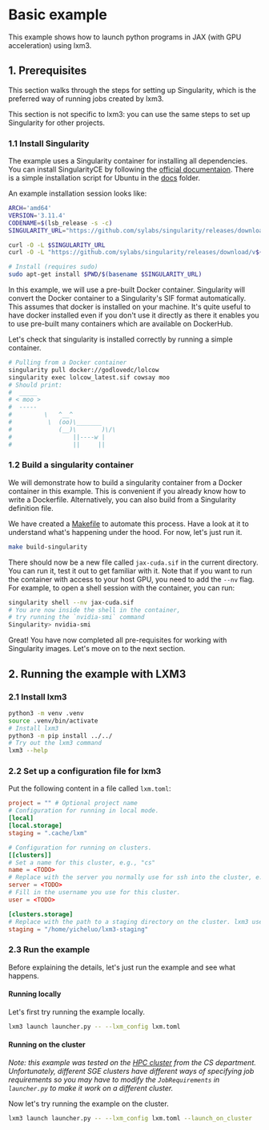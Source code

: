 # Basic example
This example shows how to launch python programs in JAX (with GPU acceleration) using lxm3.

## 1. Prerequisites
This section walks through the steps for setting up Singularity, which is the preferred way of running jobs created by lxm3. 

This section is not specific to lxm3: you can use the same steps to set up Singularity for other projects.

### 1.1 Install Singularity
The example uses a Singularity container for installing all dependencies.
You can install SingularityCE by following the [official documentaion](https://docs.sylabs.io/guides/latest/user-guide/). There is a simple installation script for Ubuntu in the [docs](../../docs/install-singularity.sh) folder.

An example installation session looks like:
```bash
ARCH='amd64'
VERSION='3.11.4'
CODENAME=$(lsb_release -s -c)
SINGULARITY_URL="https://github.com/sylabs/singularity/releases/download/v${VERSION}/singularity-ce_${VERSION}-${CODENAME}_${ARCH}.deb"

curl -O -L $SINGULARITY_URL
curl -O -L "https://github.com/sylabs/singularity/releases/download/v${VERSION}/sha256sums"

# Install (requires sudo)
sudo apt-get install $PWD/$(basename $SINGULARITY_URL)

```

In this example, we will use a pre-built Docker container. Singularity will convert 
the Docker container to a Singularity's SIF format automatically. This assumes that
docker is installed on your machine. It's quite useful to have docker installed
even if you don't use it directly as there it enables you to use pre-built many containers which are available on DockerHub.

Let's check that singularity is installed correctly by running a simple container.
```bash
# Pulling from a Docker container
singularity pull docker://godlovedc/lolcow
singularity exec lolcow_latest.sif cowsay moo
# Should print:
#  _____
# < moo >
#  -----
#         \   ^__^
#          \  (oo)\_______
#             (__)\       )\/\
#                 ||----w |
#                 ||     ||
```

### 1.2 Build a singularity container

We will demonstrate how to build a singularity container from a Docker container in this example. This is convenient
if you already know how to write a Dockerfile. Alternatively, you can also build from a Singularity definition file.

We have created a [Makefile](./Makefile) to automate this process. Have a look at it to understand what's happening under the hood. For now, let's just run it.

```bash
make build-singularity
```
There should now be a new file called `jax-cuda.sif` in the current directory. You can run it, test it out to get familiar with it. 
Note that if you want to run the container with access to your host GPU, you need to add the `--nv` flag. For example,
to open a shell session with the container, you can run:
```bash
singularity shell --nv jax-cuda.sif
# You are now inside the shell in the container, 
# try running the `nvidia-smi` command
Singularity> nvidia-smi
```

Great! You have now completed all pre-requisites for working with Singularity images. Let's move on to the next section. 

## 2. Running the example with LXM3

### 2.1 Install lxm3
```bash
python3 -m venv .venv
source .venv/bin/activate
# Install lxm3
python3 -m pip install ../../
# Try out the lxm3 command
lxm3 --help
```

### 2.2 Set up a configuration file for lxm3
Put the following content in a file called `lxm.toml`:
```toml
project = "" # Optional project name
# Configuration for running in local mode.
[local]
[local.storage]
staging = ".cache/lxm"

# Configuration for running on clusters.
[[clusters]]
# Set a name for this cluster, e.g., "cs"
name = <TODO>
# Replace with the server you normally use for ssh into the cluster, e.g. "beaker.cs.ucl.ac.uk"
server = <TODO>
# Fill in the username you use for this cluster.
user = <TODO>

[clusters.storage]
# Replace with the path to a staging directory on the cluster. lxm3 uses this directory for storing all files required to run your job.
staging = "/home/yicheluo/lxm3-staging"

```
### 2.3 Run the example
Before explaining the details, let's just run the example and see what happens.
#### Running locally
Let's first try running the example locally.
```bash
lxm3 launch launcher.py -- --lxm_config lxm.toml
```

#### Running on the cluster
_Note: this example was tested on the [HPC cluster](https://hpc.cs.ucl.ac.uk/) from the CS department.
Unfortunately, different SGE clusters have different ways of
specifying job requirements so you may have to modify 
the `JobRequirements` in `launcher.py` to make it work on
a different cluster._

Now let's try running the example on the cluster.
```bash
lxm3 launch launcher.py -- --lxm_config lxm.toml --launch_on_cluster
```

